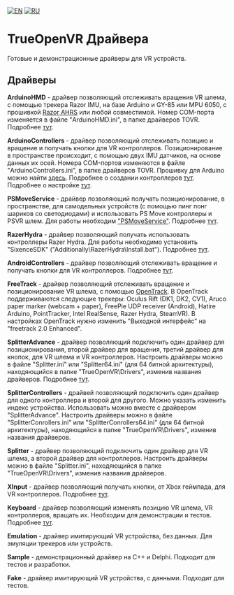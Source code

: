﻿[![EN](https://user-images.githubusercontent.com/9499881/33184537-7be87e86-d096-11e7-89bb-f3286f752bc6.png)](https://github.com/TrueOpenVR/TrueOpenVR-Drivers/blob/master/README.md)
[![RU](https://user-images.githubusercontent.com/9499881/27683795-5b0fbac6-5cd8-11e7-929c-057833e01fb1.png)](https://github.com/TrueOpenVR/TrueOpenVR-Drivers/blob/master/README.RU.md)
# TrueOpenVR Драйвера
Готовые и демонстрационные драйверы для VR устройств.

## Драйверы
**ArduinoHMD** - драйвер позволяющий отслеживать вращения VR шлема, с помощью трекера Razor IMU, на базе Arduino и GY-85 или MPU 6050, с прошивкой [Razor AHRS](https://github.com/Razor-AHRS/razor-9dof-ahrs/tree/master/Arduino) или любой совместимой. Номер COM-порта изменяется в файле "ArduinoHMD.ini", в папке драйверов TOVR. Подробнее [тут](https://github.com/TrueOpenVR/TrueOpenVR-Drivers/tree/master/C%2B%2B/ArduinoHMD).

**ArduinoControllers** - драйвер позволяющий отслеживать позицию и вращение и получать кнопки для VR контроллеров. Позиционирование в пространстве происходит, с помощью двух IMU датчиков, на основе данных их осей. Номера COM-портов изменяются в файле "ArduinoControllers.ini", в папке драйверов TOVR. Прошивку для Arduino можно найти [здесь](https://github.com/TrueOpenVR/TrueOpenVR-DIY/blob/master/Controllers/Arduino/ControllerIMUPos.ino). Подробнее о создании контроллеров [тут](https://github.com/TrueOpenVR/TrueOpenVR-DIY/blob/master/Controllers/Controllers.RU.md). Подробнее о настройке [тут](https://github.com/TrueOpenVR/TrueOpenVR-Drivers/tree/master/C%2B%2B/ArduinoControllers).

**PSMoveService** - драйвер позволяющий получать позиционирование, в пространстве, для самодельных устройств (с помощью пинг понг шариков со светодиодами) и использовать PS Move контроллеры и PSVR шлем. Для работы необходим ["PSMoveService"](https://github.com/cboulay/PSMoveService). Подробнее [тут](https://github.com/TrueOpenVR/TrueOpenVR-Drivers/tree/master/C%2B%2B/PSMoveService).

**RazerHydra** - драйвер позволяющий получать использовать контроллеры Razer Hydra. Для работы необходимо установить "SixenceSDK" ("Additionally\RazerHydra\Install.bat"). Подробнее [тут](https://github.com/TrueOpenVR/TrueOpenVR-Drivers/tree/master/C%2B%2B/RazerHydra).

**AndroidControllers** - драйвер позволяющий отслеживать вращение и получать кнопки для VR контроллеров. Подробнее [тут](https://github.com/TrueOpenVR/TrueOpenVR-Drivers/tree/master/C%2B%2B/AndroidControllers).

**FreeTrack** - драйвер позволяющий отслеживать вращение и позиционирование VR шлема, с помощью [OpenTrack](https://github.com/opentrack/opentrack/). В OpenTrack поддерживаются следующие трекеры: Oculus Rift (DK1, DK2, CV1), Aruco paper marker (webcam + paper), FreePie UDP receiver (Android), Hatire Arduino, PointTracker, Intel RealSense, Razer Hydra, SteamVR). В настройках OpenTrack нужно изменить "Выходной интерфейс" на "freetrack 2.0 Enhanced".

**SplitterAdvance** - драйвер позволяющий подключить один драйвер для позиционирования, второй драйвер для вращения, третий драйвер для кнопок, для VR шлема и VR контроллеров. Настроить драйверы можно в файле "Splitter.ini" или "Splitter64.ini" (для 64 битной архитектуры), находяющийся в папке "TrueOpenVR\Drivers", изменив названия драйверов. Подробнее [тут](https://github.com/TrueOpenVR/TrueOpenVR-Drivers/blob/master/Delphi/SplitterAdvance/README.RU.md).

**SplitterControllers** - драйвей позволяющий подключить один драйвер для одного контроллера и второй для другого. Можно указать изменить индекс устройства. Использовать можно вместе с драйвером "SplitterAdvance". Настроить драйверы можно в файле "SplitterConrollers.ini" или "SplitterConrollers64.ini" (для 64 битной архитектуры), находяющийся в папке "TrueOpenVR\Drivers", изменив названия драйверов.

**Splitter** - драйвер позволяющий подключить один драйвер для VR шлема, а второй драйвер для контроллеров. Настроить драйверы можно в файле "Splitter.ini", находяющийся в папке "TrueOpenVR\Drivers", изменив названия драйверов.

**XInput** - драйвер позволяющий получать кнопки, от Xbox геймпада, для VR контроллеров. Подробнее [тут](https://github.com/TrueOpenVR/TrueOpenVR-Drivers/tree/master/C%2B%2B/XInput).

**Keyboard** - драйвер позволяющий изменять позицию VR шлема, VR контроллеров, вращать их. Необходим для демонстрации и тестов. Подробнее [тут](https://github.com/TrueOpenVR/TrueOpenVR-Drivers/tree/master/C%2B%2B/Keyboard).

**Emulation** - драйвер имитирующий VR устройства, без данных. Для эмуляции трекеров или устройств.

**Sample** - демонстрационный драйвер на С++ и Delphi. Подходит для тестов и разработки.

**Fake** - драйвер имитирующий VR устройства, с данными. Подходит для тестов.

